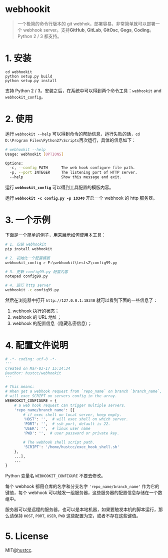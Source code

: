 # webhookit

> 一个极简的命令行版本的 git webhok，部署容易，非常简单就可以部署一个 webhook server。支持**GitHub**, **GitLab**, **GitOsc**, **Gogs**, **Coding**。Python 2 / 3 都支持。



# 1. 安装

```
cd webhookit
python setup.py build
python setup.py install
```

支持 Python 2 / 3。安装之后，在系统中可以得到两个命令工具：`webhookit` and `webhookit_config`。


# 2. 使用

运行 `webhookit --help` 可以得到命令的帮助信息，运行失败的话，`cd D:\Program Files\Python27\Scripts`再次运行，具体的信息如下：

```sh
# webhookit --help
Usage: webhookit [OPTIONS]

Options:
  -c, --config PATH      The web hook configure file path.
  -p, --port INTEGER     The listening port of HTTP server.
  --help                 Show this message and exit.
```

运行 **`webhookit_config`** 可以得到工具配置的模版内容。

运行 **`webhookit -c config.py -p 18340`** 开启一个 webhook 的 http 服务器。


# 3. 一个示例

下面是一个简单的例子，用来展示如何使用本工具：

```sh
# 1. 安装 webhookit
pip install webhookit

# 2. 初始化一个配置模版
webhookit_config > F:\webhookit\tests2\config99.py

# 3. 更新 config99.py 配置内容
notepad config99.py

# 4. 运行 http server
webhookit -c config99.py
```

然后在浏览器中打开 `http://127.0.0.1:18340` 就可以看到下面的一些信息了：

1. webhook 执行的状态；
2. webhook 的 URL 地址；
3. webhook 的配置信息（隐藏私密信息）；


# 4. 配置文件说明

```py
# -*- coding: utf-8 -*-
'''
Created on Mar-03-17 15:14:34
@author: hustcc/webhookit
'''

# This means:
# When get a webhook request from `repo_name` on branch `branch_name`,
# will exec SCRIPT on servers config in the array.
WEBHOOKIT_CONFIGURE = {
    # a web hook request can trigger multiple servers.
    'repo_name/branch_name': [{
        # if exec shell on local server, keep empty.
        'HOST': '',  # will exec shell on which server.
        'PORT': '',  # ssh port, default is 22.
        'USER': '',  # linux user name
        'PWD': '',  # user password or private key.

        # The webhook shell script path.
        'SCRIPT': '/home/hustcc/exec_hook_shell.sh'
    }, 
	...],
	...
}
```

Python 变量名 `WEBHOOKIT_CONFIGURE` 不要去修改。

每个 webhook 都用仓库的名字和分支名字 `'repo_name/branch_name'` 作为它的键值，每个 webhook 可以触发一组服务器，这些服务器的配置信息存储在一个数组中。

服务器可以是远程的服务器，也可以是本地机器，如果要触发本机的脚本运行，那么请保持 `HOST`, `PORT`, `USER`, `PWD` 这些配置为空，或者不存在这些键值。


# 5. License

MIT@[hustcc](https://github.com/hustcc).



